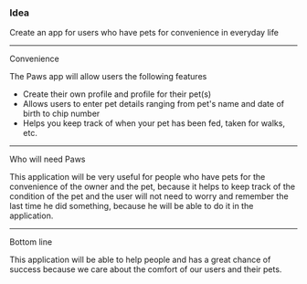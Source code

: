 ### Idea

Create an app for users who have pets for convenience in everyday life
<hr>
Convenience

The Paws app will allow users the following features
- Create their own profile and profile for their pet(s)
- Allows users to enter pet details ranging from pet's name and date of birth to chip number
- Helps you keep track of when your pet has been fed, taken for walks, etc.
<hr>
Who will need Paws

This application will be very useful for people who have pets for the convenience of the owner and the pet, because it helps to keep track of the condition of the pet and the user will not need to worry and remember the last time he did something, because he will be able to do it in the application.
<hr>
Bottom line

This application will be able to help people and has a great chance of success because we care about the comfort of our users and their pets.
